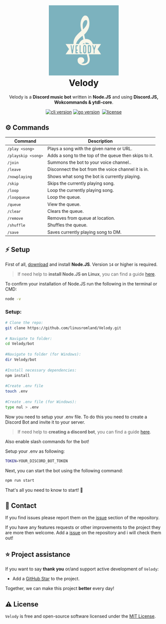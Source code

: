 <h1 align="center">
  <img src="assets/logo.jpeg" width="224px"/><br/>
  Velody
</h1>
<p align="center">Velody is a <b>Discord music bot</b> written in <b>Node.JS</b> and using <b>Discord.JS, Wokcommands & ytdl-core</b>.

<p align="center"><a href="https://github.com/linusromland/velody/releases" target="_blank"><img src="https://img.shields.io/badge/version-v0.1.2-blue?style=for-the-badge&logo=none" alt="cli version" /></a>&nbsp;<a href="https://nodejs.org/en/" target="_blank"><img src="https://img.shields.io/badge/Node.JS-14.17+-0?style=for-the-badge&logo=nodedotjs" alt="go version" /></a>&nbsp;
<a href="https://github.com/linusromland/Velody/blob/master/LICENSE"><img src="https://img.shields.io/badge/license-MIT-red?style=for-the-badge&logo=none" alt="license" /></a></p>

## ⚙️ Commands

| Command | Description |
| ------ | ---- |
| `/play <song>`| Plays a song with the given name or URL. |
| `/playskip <song>`| Adds a song to the top of the queue then skips to it. |
| `/join`| Summons the bot to your voice channel.. |
| `/leave`| Disconnect the bot from the voice channel it is in. |
| `/nowplaying`| Shows what song the bot is currently playing. |
| `/skip`| Skips the currently playing song. |
| `/loop`| Loop the currently playing song. |
| `/loopqueue`| Loop the queue. |
| `/queue`| View the queue.  |
| `/clear`| Clears the queue.  |
| `/remove`| Removes from queue at location.  |
| `/shuffle`| Shuffles the queue.  |
| `/save`| Saves currently playing song to DM. |

## ⚡️ Setup

First of all, [download](https://nodejs.org/en/) and install **Node.JS**. Version `14` or higher is required.

> If need help to **install Node.JS on Linux**, you can find a guide [here](https://www.digitalocean.com/community/tutorial_collections/how-to-install-node-js).

To confirm your installation of Node.JS run the following in the terminal or CMD:

```bash
node -v
```

### Setup:

```bash
# Clone the repo:
git clone https://github.com/linusromland/Velody.git

# Navigate to folder:
cd Velody/bot

#Navigate to folder (for Windows):
dir Velody/bot

#Install necessary dependencies:
npm install

#Create .env file
touch .env

#Create .env file (for Windows):
type nul > .env
```

Now you need to setup your .env file. To do this you need to create a Discord Bot and invite it to your server.

> If need help to **creating a discord bot**, you can find a guide [here](https://dsharpplus.github.io/articles/basics/bot_account.html).

Also enable slash commands for the bot!

Setup your .env as following:

```bash
TOKEN=YOUR_DISCORD_BOT_TOKEN
```

Next, you can start the bot using the following command:

```bash
npm run start
```

That's all you need to know to start! 🎉
## 📝 Contact

If you find issues please report them on the [issue](https://github.com/linusromland/Velody/issues) section of the repository.

If you have any features requests or other improvements to the project they are more then welcome. Add a [issue](https://github.com/linusromland/Velody/issues) on the repository and i will check them out!

## ⭐️ Project assistance

If you want to say **thank you** or/and support active development of `Velody`:

- Add a [GitHub Star](https://github.com/linusromland/velody) to the project.

Together, we can make this project **better** every day! 

## ⚠️ License

`Velody` is free and open-source software licensed under the [MIT License](https://github.com/linusromland/Velody/blob/master/LICENSE).
